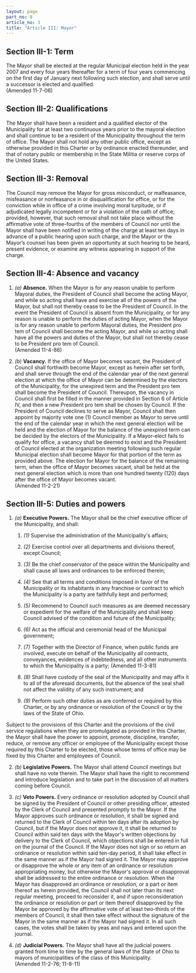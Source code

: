 ```yaml
---
layout: page
part_no: 0
article_no: 3
title: "Article III: Mayor"
---
```


## Section III-1: Term

The Mayor shall be elected at the regular Municipal election held in the year
2007 and every four years thereafter for a term of four years commencing on the
first day of January next following such election, and shall serve until a
successor is elected and qualified.  
(Amended 11-7-06)

## Section III-2: Qualifications

The Mayor shall have been a resident and a qualified elector of the Municipality
for at least two continuous years prior to the mayoral election and shall
continue to be a resident of the Municipality throughout the term of office. The
Mayor shall not hold any other public office, except as otherwise provided in
this Charter or by ordinance enacted thereunder, and that of notary public or
membership in the State Militia or reserve corps of the United States.

## Section III-3: Removal

The Council may remove the Mayor for gross misconduct, or malfeasance,
misfeasance or nonfeasance in or disqualification for office, or for the
conviction while in office of a crime involving moral turpitude, or if
adjudicated legally incompetent or for a violation of the oath of office;
provided, however, that such removal shall not take place without the
affirmative vote of three-fourths of the members of Council nor until the Mayor
shall have been notified in writing of the charge at least ten days in advance
of a public hearing upon such charge, and the Mayor or the Mayor’s counsel has
been given an opportunity at such hearing to be heard, present evidence, or
examine any witness appearing in support of the charge.

## Section III-4: Absence and vacancy

1. _(a)_ **Absence.** When the Mayor is for any reason unable to perform Mayoral
duties, the President of Council shall become the acting Mayor, and while so
acting shall have and exercise all of the powers of the Mayor, but shall not
thereby cease to be the President of Council. In the event the President of
Council is absent from the Municipality, or for any reason is unable to perform
the duties of acting Mayor, when the Mayor is for any reason unable to perform
Mayoral duties, the President pro tem of Council shall become the acting Mayor,
and while so acting shall have all the powers and duties of the Mayor, but shall
not thereby cease to be President pro tem of Council.  
(Amended 11-4-86)

2. _(b)_ **Vacancy.** If the office of Mayor becomes vacant, the President of
Council shall forthwith become Mayor, except as herein after set forth, and
shall serve through the end of the calendar year of the next general election at
which the office of Mayor can be determined by the electors of the Municipality,
for the unexpired term and the President pro tem shall become the President of
Council. Thereupon, the vacancy in Council shall first be filled in the manner
provided in Section 6 of Article IV, and then a new President pro tem shall be
chosen by Council. If the President of Council declines to serve as Mayor,
Council shall then appoint by majority vote one (1) Council member as Mayor to
serve until the end of the calendar year in which the next general election will
be held and the election of Mayor for the balance of the unexpired term can be
decided by the electors of the Municipality. If a Mayor-elect fails to qualify
for office, a vacancy shall be deemed to exist and the President of Council
elected at the organization meeting following such regular Municipal election
shall become Mayor for that portion of the term as provided above. The election
for Mayor for the balance of the remaining term, when the office of Mayor
becomes vacant, shall be held at the next general election which is more than
one hundred twenty (120) days after the office of Mayor becomes vacant.  
(Amended 11-2-21)

## Section III-5: Duties and powers

1. _(a)_ **Executive Powers.** The Mayor shall be the chief executive officer of
the Municipality, and shall:

    1. _(1)_ Supervise the administration of the Municipality's affairs;

    2. _(2)_ Exercise control over all departments and divisions thereof, except
    Council;

    3. _(3)_ Be the chief conservator of the peace within the Municipality and
    shall cause all laws and ordinances to be enforced therein;

    4. _(4)_ See that all terms and conditions imposed in favor of the
    Municipality or its inhabitants in any franchise or contract to which the
    Municipality is a party are faithfully kept and performed;

    5. _(5)_ Recommend to Council such measures as are deemed necessary or
    expedient for the welfare of the Municipality and shall keep Council advised
    of the condition and future of the Municipality;

    6. _(6)_ Act as the official and ceremonial head of the Municipal
    government;

    7. _(7)_ Together with the Director of Finance, when public funds are
    involved, execute on behalf of the Municipality all contracts, conveyances,
    evidences of indebtedness, and all other instruments to which the
    Municipality is a party; (Amended 11-3-81)

    8. _(8)_ Shall have custody of the seal of the Municipality and may affix it
    to all of the aforesaid documents, but the absence of the seal shall not
    affect the validity of any such instrument; and

    9. _(9)_ Perform such other duties as are conferred or required by this
    Charter, or by any ordinance or resolution of the Council or by the laws of
    the State of Ohio.

Subject to the provisions of this Charter and the provisions of the civil
service regulations when they are promulgated as provided in this Charter,
the Mayor shall have the power to appoint, promote, discipline, transfer,
reduce, or remove any officer or employee of the Municipality except those
required by this Charter to be elected, those whose terms of office may be
fixed by this Charter and employees of Council.

2. _(b)_ **Legislative Powers.** The Mayor shall attend Council meetings but
shall have no vote therein. The Mayor shall have the right to recommend and
introduce legislation and to take part in the discussion of all matters coming
before Council.

3. _(c)_ **Veto Powers.** Every ordinance or resolution adopted by Council shall
be signed by the President of Council or other presiding officer, attested by
the Clerk of Council and presented promptly to the Mayor. If the Mayor approves
such ordinance or resolution, it shall be signed and returned to the Clerk of
Council within ten days after its adoption by Council, but if the Mayor does not
approve it, it shall be returned to Council within said ten days with the
Mayor's written objections by delivery to the Clerk of Council, which objections
shall be entered in full on the journal of the Council. If the Mayor does not
sign or so return an ordinance or resolution within said ten-day period, it
shall take effect in the same manner as if the Mayor had signed it. The Mayor
may approve or disapprove the whole or any item of an ordinance or resolution
appropriating money, but otherwise the Mayor's approval or disapproval shall be
addressed to the entire ordinance or resolution. When the Mayor has disapproved
an ordinance or resolution, or a part or item thereof as herein provided, the
Council shall not later than its next regular meeting, proceed to reconsider it,
and if upon reconsideration the ordinance or resolution or part or item thereof
disapproved by the Mayor be approved by the affirmative vote of at least
two-thirds of the members of Council, it shall then take effect without the
signature of the Mayor in the same manner as if the Mayor had signed it. In all
such cases, the votes shall be taken by yeas and nays and entered upon the
journal.

4. _(d)_ **Judicial Powers.** The Mayor shall have all the judicial powers
granted from time to time by the general laws of the State of Ohio to mayors of
municipalities of the class of this Municipality.  
(Amended 11-2-76; 11-8-11)

